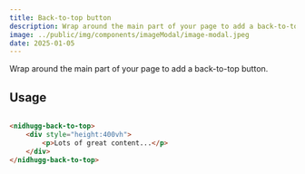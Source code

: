 ```yaml
---
title: Back-to-top button
description: Wrap around the main part of your page to add a back-to-top button.
image: ../public/img/components/imageModal/image-modal.jpeg
date: 2025-01-05
---
```


Wrap around the main part of your page to add a back-to-top button.

## Usage

```html

<nidhugg-back-to-top>
	<div style="height:400vh">
		<p>Lots of great content...</p>
	</div>
</nidhugg-back-to-top>
```
